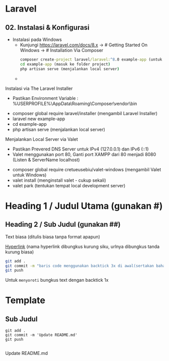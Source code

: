 # Laravel

## 02. Instalasi & Konfigurasi
* Instalasi pada Windows
    * Kunjungi https://laravel.com/docs/8.x -> # Getting Started On Windows -> # Installation Via Composer
        ```cmd
        composer create-project laravel/laravel:^8.0 example-app (untuk membuat project dengan nama example-app)
        cd example-app (masuk ke folder project)
        php artisan serve (menjalankan local server)
        ````
    *  


Instalasi via The Laravel Installer
* Pastikan Environment Variable : %USERPROFILE%\AppData\Roaming\Composer\vendor\bin
- composer global require laravel/installer (mengambil Laravel Installer)
- laravel new example-app
- cd example-app
- php artisan serve (menjalankan local server)

Menjalankan Local Server via Valet
* Pastikan Prevered DNS Server untuk IPv4 (127.0.0.1) dan IPv6 (::1)
* Valet menggunakan port 80, Ganti port XAMPP dari 80 menjadi 8080 (Listen & ServerName localhost)
- composer global require cretueusebiu/valet-windows (mengambil Valet untuk Windows)
- valet install (menginstall valet - cukup sekali)
- valet park (tentukan tempat local development server)


##
##

# Heading 1 / Judul Utama (gunakan #)

## Heading 2 / Sub Judul (gunakan ##)

Text biasa (ditulis biasa tanpa format apapun)

[Hyperlink](https://www.google.com) (nama hyperlink dibungkus kurung siku, urlnya dibungkus tanda kurung biasa)

```bash
git add .
git commit -m "baris code menggunakan backtick 3x di awal(sertakan bahasanya) dan akhir code"
git push
```

Untuk `menyoroti` bungkus text dengan backtick 1x

# Template

## Sub Judul 
```<bahasa>
git add .
git commit -m 'Update README.md'
git push

```

```kotlin

```

Update README.md